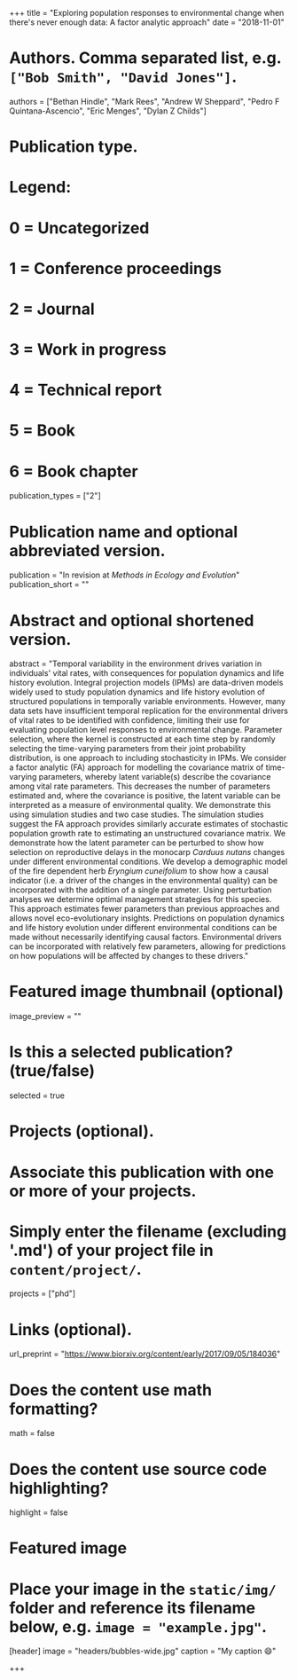 +++
title = "Exploring population responses to environmental change when there's never enough data: A factor analytic approach"
date = "2018-11-01"

# Authors. Comma separated list, e.g. `["Bob Smith", "David Jones"]`.
authors = ["Bethan Hindle", "Mark Rees", "Andrew W Sheppard", "Pedro F Quintana-Ascencio", "Eric Menges", "Dylan Z Childs"]

# Publication type.
# Legend:
# 0 = Uncategorized
# 1 = Conference proceedings
# 2 = Journal
# 3 = Work in progress
# 4 = Technical report
# 5 = Book
# 6 = Book chapter
publication_types = ["2"]

# Publication name and optional abbreviated version.
publication = "In revision at *Methods in Ecology and Evolution*"
publication_short = ""

# Abstract and optional shortened version.
abstract = "Temporal variability in the environment drives variation in individuals' vital rates, with consequences for population dynamics and life history evolution. Integral projection models (IPMs) are data-driven models widely used to study population dynamics and life history evolution of structured populations in temporally variable environments. However, many data sets have insufficient temporal replication for the environmental drivers of vital rates to be identified with confidence, limiting their use for evaluating population level responses to environmental change. Parameter selection, where the kernel is constructed at each time step by randomly selecting the time-varying parameters from their joint probability distribution, is one approach to including stochasticity in IPMs. We consider a factor analytic (FA) approach for modelling the covariance matrix of time-varying parameters, whereby latent variable(s) describe the covariance among vital rate parameters. This decreases the number of parameters estimated and, where the covariance is positive, the latent variable can be interpreted as a measure of environmental quality. We demonstrate this using simulation studies and two case studies. The simulation studies suggest the FA approach provides similarly accurate estimates of stochastic population growth rate to estimating an unstructured covariance matrix. We demonstrate how the latent parameter can be perturbed to show how selection on reproductive delays in the monocarp *Carduus nutans* changes under different environmental conditions. We develop a demographic model of the fire dependent herb *Eryngium cuneifolium* to show how a causal indicator (i.e. a driver of the changes in the environmental quality) can be incorporated with the addition of a single parameter. Using perturbation analyses we determine optimal management strategies for this species. This approach estimates fewer parameters than previous approaches and allows novel eco-evolutionary insights. Predictions on population dynamics and life history evolution under different environmental conditions can be made without necessarily identifying causal factors. Environmental drivers can be incorporated with relatively few parameters, allowing for predictions on how populations will be affected by changes to these drivers."

# Featured image thumbnail (optional)
image_preview = ""

# Is this a selected publication? (true/false)
selected = true

# Projects (optional).
#   Associate this publication with one or more of your projects.
#   Simply enter the filename (excluding '.md') of your project file in `content/project/`.
projects = ["phd"]

# Links (optional).
url_preprint = "https://www.biorxiv.org/content/early/2017/09/05/184036"

# Does the content use math formatting?
math = false

# Does the content use source code highlighting?
highlight = false

# Featured image
# Place your image in the `static/img/` folder and reference its filename below, e.g. `image = "example.jpg"`.
[header]
image = "headers/bubbles-wide.jpg"
caption = "My caption :smile:"

+++

